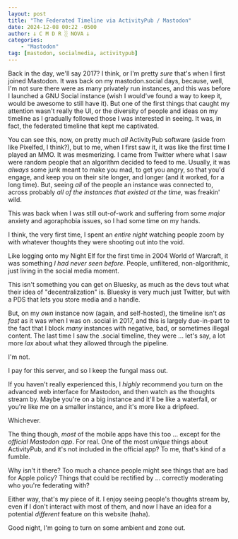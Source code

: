 ```yaml
---
layout: post
title: "The Federated Timeline via ActivityPub / Mastodon"
date: 2024-12-08 00:22 -0500
author: 𐕣 C M D R ░ NOVA 𐕣
categories:
    - "Mastodon"
tag: [mastodon, socialmedia, activitypub]
---
```

Back in the day, we'll say 2017? I think, or I'm pretty *sure* that's when I first joined Mastodon. It was back on my mastodon.social days, because, well, I'm not sure there were as many privately run instances, and this was before I launched a GNU Social instance (wish I would've found a way to keep it, would be awesome to still have it). But one of the first things that caught my attention wasn't really the UI, or the diversity of people and ideas on my timeline as I gradually followed those I was interested in seeing. It was, in fact, the federated timeline that kept me captivated.

You can see this, now, on pretty much *all* ActivityPub software (aside from like Pixelfed, I think?), but to me, when I first saw it, it was like the first time I played an MMO. It was mesmerizing. I came from Twitter where what I saw were random people that an algorithm decided to feed to me. Usually, it was *always* some junk meant to make you mad, to get you angry, so that you'd engage, and keep you on their site longer, and longer (and it worked, for a long time). But, seeing *all* of the people an instance was connected to, across probably *all of the instances that existed at the time*, was freakin' wild.

This was back when I was still out-of-work and suffering from some *major* anxiety and agoraphobia issues, so I had some time on my hands.

I think, the very first time, I spent an *entire night* watching people zoom by with whatever thoughts they were shooting out into the void.

Like logging onto my Night Elf for the first time in 2004 World of Warcraft, it was something *I had never seen before*. People, unfiltered, non-algorithmic, just living in the social media moment.

This isn't something you can get on Bluesky, as much as the devs tout what their idea of "decentralization" is. Bluesky is very much just Twitter, but with a PDS that lets you store media and a handle.

But, on my *own* instance now (again, and self-hosted), the timeline isn't *as fast* as it was when I was on .social in 2017, and this is largely due-in-part to the fact that I block *many* instances with negative, bad, or sometimes illegal content. The last time I saw the .social timeline, they were ... let's say, a lot more *lax* about what they allowed through the pipeline.

I'm not.

I pay for this server, and so I keep the fungal mass out.

If you haven't really experienced this, I *highly* recommend you turn on the advanced web interface for Mastodon, and then watch as the thoughts stream by. Maybe you're on a big instance and it'll be like a waterfall, or you're like me on a smaller instance, and it's more like a dripfeed.

Whichever.

The thing though, *most* of the mobile apps have this too ... except for the *official Mastodon app*. For real. One of the most *unique* things about ActivityPub, and it's not included in the official app? To me, that's kind of a fumble.

Why isn't it there? Too much a chance people might see things that are bad for Apple policy? Things that could be rectified by ... correctly moderating who you're federating with?

Either way, that's my piece of it. I enjoy seeing people's thoughts stream by, even if I don't interact with most of them, and now I have an idea for a potential *different* feature on this website (haha).

Good night, I'm going to turn on some ambient and zone out.